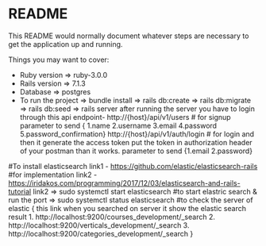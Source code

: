 # README

This README would normally document whatever steps are necessary to get the
application up and running.

Things you may want to cover:

* Ruby version => ruby-3.0.0
* Rails version => 7.1.3
* Database => postgres
* To run the project
 => bundle install
 => rails db:create 
 => rails db:migrate
 => rails db:seed
 => rails server
 after running the server you have to login through this api
 endpoint-
 http://{host}/api/v1/users # for signup
 parameter to send { 1.name 2.username 3.email 4.password 5.password_confirmation}
 http://{host}/api/v1/auth/login # for login and then it generate the access token put the token in authorization header of your postman than it works.
 parameter to send {1.email 2.password}

 #To install elasticsearch 
 link1 - https://github.com/elastic/elasticsearch-rails
 #for implementation 
 link2 - https://iridakos.com/programming/2017/12/03/elasticsearch-and-rails-tutorial
link2
 => sudo systemctl start elasticsearch #to start elastric search & run the port 
 => sudo systemctl status elasticsearch #to check the server of elastic
 {
 	this link when you searched on server it show the elastic search result 
 	1. http://localhost:9200/courses_development/_search
  2. http://localhost:9200/verticals_development/_search
 	3. http://localhost:9200/categories_development/_search
 }

 